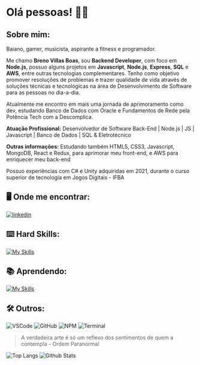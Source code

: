 # Olá pessoas! :raising_hand_man:

## Sobre mim: 

Baiano, gamer, musicista, aspirante a fitness e programador.

Me chamo **Breno Villas Boas**, sou **Backend Developer**, com foco em **Node.js**, possuo alguns projetos em **Javascript**, **Node.js**, **Express**, **SQL** e **AWS**, entre outras tecnologias complementares. Tenho como objetivo promover resoluções de problemas e trazer qualidade de vida através de soluções técnicas e tecnológicas na área de Desenvolvimento de Software para as pessoas no dia-a-dia.

Atualmente me encontro em mais uma jornada de aprimoramento como dev, estudando Banco de Dados com Oracle e Fundamentos de Rede pela Potência Tech com a Descomplica.

**Atuação Profissional:**
Desenvolvedor de Software Back-End | Node.js | JS | Javascript | Banco de Dados | SQL & Eletrotécnico

**Outras informações:**
Estudando também HTML5, CSS3, Javascript, MongoDB, React e Redux, para aprimorar meu front-end, e AWS para enriquecer meu back-end

Possuo experiências com C# e Unity adquiridas em 2021, durante o curso superior de tecnologia em Jogos Digitais - IFBA

## :desktop_computer: Onde me encontrar:
[![linkedin](https://img.shields.io/badge/LinkedIn-0077B5?style=for-the-badge&logo=linkedin&logoColor=white)](https://www.linkedin.com/in/breno-villas-boas)

## :keyboard: Hard Skills:

[![My Skills](https://skillicons.dev/icons?i=cs,git,js,nodejs,postgres,express,unity)](https://skillicons.dev)

## :books: Aprendendo:

[![My Skills](https://skillicons.dev/icons?i=html,css,mongodb,redux,react,tailwind,firebase,nextjs)](https://skillicons.dev)

## :hammer_and_wrench: Outros: 
![VSCode](https://img.shields.io/badge/VSCode-0078D4?style=for-the-badge&logo=visual%20studio%20code&logoColor=white)
![GitHub](https://img.shields.io/badge/GitHub-100000?style=for-the-badge&logo=github&logoColor=white)
![NPM](https://img.shields.io/badge/npm-CB3837?style=for-the-badge&logo=npm&logoColor=white)
![Terminal](https://img.shields.io/badge/windows%20terminal-4D4D4D?style=for-the-badge&logo=windows%20terminal&logoColor=white)


> ⁠A verdadeira arte é só um reflexo dos sentimentos de quem a contempla - Ordem Paranormal


![Top Langs](https://github-readme-stats.vercel.app/api/top-langs/?username=brenoww&theme=tokyonight&custom_title=Top%20%Linguagens)
![Github Stats](https://github-readme-stats-git-masterrstaa-rickstaa.vercel.app/api?username=brenoww&theme=tokyonight&hide_title=true)

